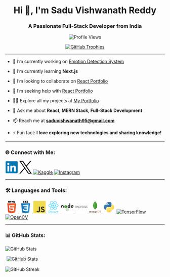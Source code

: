 <h1 align="center">Hi 👋, I'm Sadu Vishwanath Reddy</h1>
<h3 align="center">A Passionate Full-Stack Developer from India</h3>

<p align="center"> 
  <img src="https://komarev.com/ghpvc/?username=VishuReddy-dev&label=Profile%20views&color=0e75b6&style=flat" alt="Profile Views" /> 
</p>

<p align="center">
  <a href="https://github.com/ryo-ma/github-profile-trophy">
    <img src="https://github-profile-trophy.vercel.app/?username=VishuReddy-dev&theme=onedark" alt="GitHub Trophies" />
  </a>
</p>

---

- 🔭 I’m currently working on [Emotion Detection System](https://github.com/Vishu-reddy/Emotion_Detection)

- 🌱 I’m currently learning **Next.js**

- 👯 I’m looking to collaborate on [React Portfolio](https://github.com/Vishu-reddy/react-portfolio)

- 🤝 I’m seeking help with [React Portfolio](https://github.com/Vishu-reddy/react-portfolio)

- 👨‍💻 Explore all my projects at [My Portfolio](https://vishu-reddyportfolio.netlify.app/)

- 💬 Ask me about **React, MERN Stack, Full-Stack Development**

- 📫 Reach me at **saduvishwanath95@gmail.com**

- ⚡ Fun fact: **I love exploring new technologies and sharing knowledge!**

---

### 🌐 Connect with Me:

<p align="left">
    <a href="[https://www.linkedin.com/in/YOUR_LINKEDIN/](https://www.linkedin.com/in/vishwanath-reddy-780947256/)" target="_blank">
    <img src="https://raw.githubusercontent.com/devicons/devicon/master/icons/linkedin/linkedin-original.svg" alt="LinkedIn" width="40" height="40" />
  </a>
  <a href="[https://twitter.com/YOUR_TWITTER](https://x.com/Vishwanath77687)" target="_blank">
    <img src="https://raw.githubusercontent.com/devicons/devicon/master/icons/twitter/twitter-original.svg" alt="Twitter" width="40" height="40" />
  </a>
  <a href="https://kaggle.com/vishu_re" target="blank">
    <img align="center" src="https://raw.githubusercontent.com/rahuldkjain/github-profile-readme-generator/master/src/images/icons/Social/kaggle.svg" alt="Kaggle" height="30" width="40" />
  </a>
  <a href="https://instagram.com/vishu_vishwanath_reddy" target="blank">
    <img align="center" src="https://raw.githubusercontent.com/rahuldkjain/github-profile-readme-generator/master/src/images/icons/Social/instagram.svg" alt="Instagram" height="30" width="40" />
  </a>
</p>

---

### 🛠️ Languages and Tools:

<p align="left">
  <a href="https://developer.mozilla.org/en-US/docs/Web/HTML" target="_blank" rel="noreferrer">
    <img src="https://raw.githubusercontent.com/devicons/devicon/master/icons/html5/html5-original-wordmark.svg" alt="HTML" width="40" height="40" />
  </a>
  <a href="https://developer.mozilla.org/en-US/docs/Web/CSS" target="_blank" rel="noreferrer">
    <img src="https://raw.githubusercontent.com/devicons/devicon/master/icons/css3/css3-original-wordmark.svg" alt="CSS" width="40" height="40" />
  </a>
  <a href="https://www.javascript.com/" target="_blank" rel="noreferrer">
    <img src="https://raw.githubusercontent.com/devicons/devicon/master/icons/javascript/javascript-original.svg" alt="JavaScript" width="40" height="40" />
  </a>
  <a href="https://reactjs.org/" target="_blank" rel="noreferrer">
    <img src="https://raw.githubusercontent.com/devicons/devicon/master/icons/react/react-original-wordmark.svg" alt="React" width="40" height="40" />
  </a>
  <a href="https://nodejs.org/" target="_blank" rel="noreferrer">
    <img src="https://raw.githubusercontent.com/devicons/devicon/master/icons/nodejs/nodejs-original-wordmark.svg" alt="Node.js" width="40" height="40" />
  </a>
  <a href="https://expressjs.com/" target="_blank" rel="noreferrer">
    <img src="https://raw.githubusercontent.com/devicons/devicon/master/icons/express/express-original-wordmark.svg" alt="Express" width="40" height="40" />
  </a>
  <a href="https://www.mongodb.com/" target="_blank" rel="noreferrer">
    <img src="https://raw.githubusercontent.com/devicons/devicon/master/icons/mongodb/mongodb-original-wordmark.svg" alt="MongoDB" width="40" height="40" />
  </a>
  <a href="https://www.python.org/" target="_blank" rel="noreferrer">
    <img src="https://raw.githubusercontent.com/devicons/devicon/master/icons/python/python-original.svg" alt="Python" width="40" height="40" />
  </a>
  <a href="https://www.tensorflow.org/" target="_blank" rel="noreferrer">
    <img src="https://www.vectorlogo.zone/logos/tensorflow/tensorflow-icon.svg" alt="TensorFlow" width="40" height="40" />
  </a>
  <a href="https://opencv.org/" target="_blank" rel="noreferrer">
    <img src="https://www.vectorlogo.zone/logos/opencv/opencv-icon.svg" alt="OpenCV" width="40" height="40" />
  </a>
  <!-- Add more tools or languages as needed -->
</p>

---

### 📊 GitHub Stats:

<p><img align="center" src="https://github-readme-stats.vercel.app/api?username=VishuReddy-dev&show_icons=true&locale=en" alt="GitHub Stats" />
</p>

<p>&nbsp;<img align="center" src="https://github-readme-stats.vercel.app/api?username=VishuReddy-dev&show_icons=true&locale=en" alt="GitHub Stats" /></p>

<p><img align="center" src="https://github-readme-streak-stats.herokuapp.com/?user=VishuReddy-dev&" alt="GitHub Streak" /></p>
